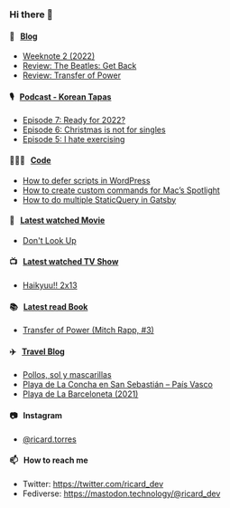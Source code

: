 ### Hi there 👋

#### 📝 &nbsp;&nbsp;[Blog](https://ricard.blog)

- [Weeknote 2 (2022)](https://ricard.blog/weeknote/week-2-2022/)
- [Review: The Beatles: Get Back](https://ricard.blog/review/the-beatles-get-back/)
- [Review: Transfer of Power](https://ricard.blog/review/review-transfer-of-power/)

#### 🎙 &nbsp;&nbsp;[Podcast - Korean Tapas](https://koreantapas.show/)

- [Episode 7: Ready for 2022?](https://anchor.fm/korean-tapas/episodes/Episode-7-Ready-for-2022-e1caoiu)
- [Episode 6: Christmas is not for singles](https://anchor.fm/korean-tapas/episodes/Episode-6-Christmas-is-not-for-singles-e1bjuc6)
- [Episode 5: I hate exercising](https://anchor.fm/korean-tapas/episodes/Episode-5-I-hate-exercising-e1ajr32)

#### 👨🏻‍💻 &nbsp;&nbsp;[Code](https://ricard.dev)

- [How to defer scripts in WordPress](https://ricard.dev/how-to-defer-scripts-in-wordpress/)
- [How to create custom commands for Mac’s Spotlight](https://ricard.dev/how-to-create-custom-commands-for-macs-spotlight/)
- [How to do multiple StaticQuery in Gatsby](https://ricard.dev/how-to-do-multiple-staticquery-in-gatsby/)

#### 🍿 &nbsp;&nbsp;[Latest watched Movie](https://quicoto.github.io/reviews/movies/)

- [Don&#39;t Look Up](https://quicoto.github.io/reviews/movies/don-t-look-up/)

#### 📺 &nbsp;&nbsp;[Latest watched TV Show](https://quicoto.github.io/reviews/tv-shows)

- [Haikyuu!! 2x13](https://quicoto.github.io/reviews/tv-shows/haikyuu/2x13/)

#### 📚 &nbsp;&nbsp;[Latest read Book](https://ricard.blog/books/)

- [Transfer of Power (Mitch Rapp, #3)](https://www.goodreads.com/review/show/4012299176?utm_medium=api&amp;utm_source=rss)

#### ✈️ &nbsp;&nbsp;[Travel Blog](https://www.quicoto.com/)

- [Pollos, sol y mascarillas](https://www.quicoto.com/pollos-sol-y-mascarillas/)
- [Playa de La Concha en San Sebastián – País Vasco](https://www.quicoto.com/playa-de-la-concha-en-san-sebastian-pais-vasco/)
- [Playa de La Barceloneta (2021)](https://www.quicoto.com/playa-de-la-barceloneta-2021/)

#### 📷 &nbsp;&nbsp;Instagram
- [@ricard.torres](https://www.instagram.com/ricard.torres/)

#### 📫 &nbsp;&nbsp;How to reach me

- Twitter: https://twitter.com/ricard_dev
- Fediverse: https://mastodon.technology/@ricard_dev
